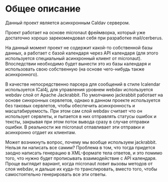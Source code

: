 # Общее описание

Данный проект является асинхронным Caldav сервером. 

Проект работает на основе micronaut фреймворка, который уже достаточно хорошо зарекомендовал себя при разработке mail/cerberus. 

На данный момент проект не содержит какой-то собственной базы данных, а работает с базой календаря через API календаря (для этого используется специальный асинхронный клиент от micronaut). Впоследствии необходимо будет вынести это из базы календаря и использовать свою собственную (на основе чего-нибудь также асинхронного).

В качестве непосредственно парсера для сообщений в стиле Icalendar используется ICal4j, для управления уровнем webdav используется webdav слой от Apache Jackrabbit.  По умолчанию jackrabbit работает на основе синхронных сервлетов, однако в данном проекте используется без таковых сервлетов, чтобы обеспечить асинхронность и масштабируемость.  При этом сам слой webdav считает что он использует сервлеты, и пытается в них отправлять статусы ошибок и тексты, закрывая при этом поток вывода сразу в случае отправки ошибки. В реальности же micronaut отлавливает эти отправки и асинхронно отдает их клиентам.

Может возникнуть вопрос, почему мы вообще используем jackrabbit. Нельзя ли написать все самим? Проблема в том, что тогда придется заодно написать генерацию в XML-формате тела ответов, и это помимо того, что нужно будет прописывать взаимодействие с API календаря. Проще выглядит вариант, когда micronaut ловит вызовы методов от слоя webdav, и дальше их куда-то транслировать, вместо того, чтобы самостоятельно генерировать все эти ответы.